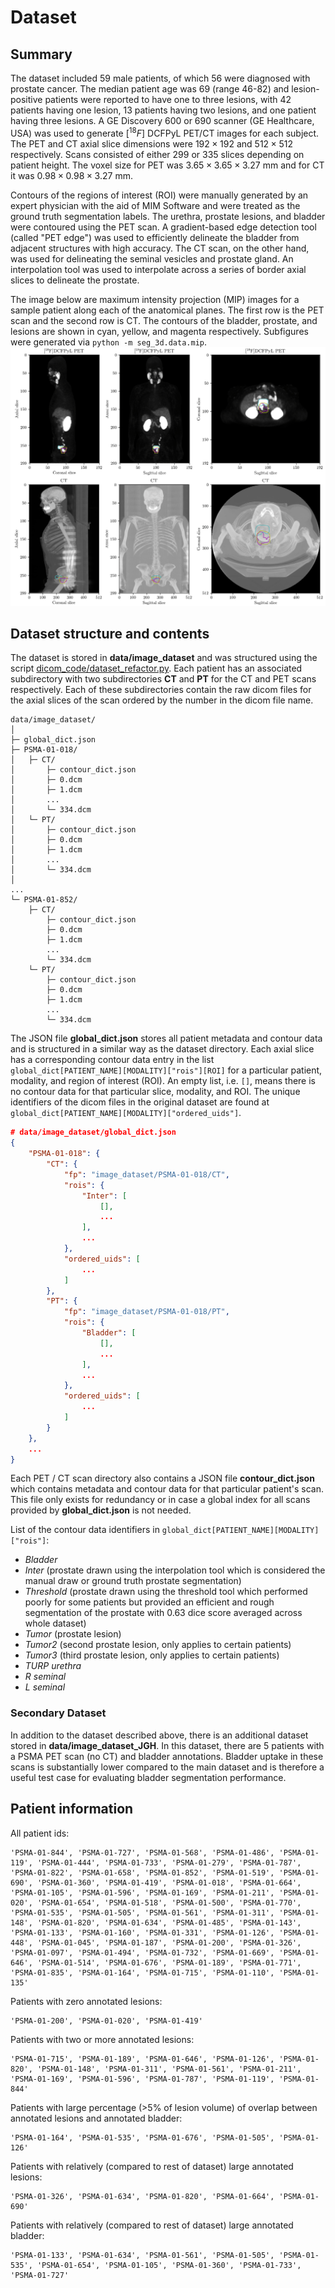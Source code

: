 # Dataset

## Summary
The dataset included 59 male patients, of which 56 were diagnosed with prostate cancer. The median patient age was 69 (range 46-82) and lesion-positive patients were reported to have one to three lesions, with 42 patients having one lesion, 13 patients having two lesions, and one patient having three lesions. A GE Discovery 600 or 690 scanner (GE Healthcare, USA) was used to generate $[^{18}F]$ DCFPyL PET/CT images for each subject. The PET and CT axial slice dimensions were $192 \times 192$ and $512 \times 512$ respectively. Scans consisted of either 299 or 335 slices depending on patient height. The voxel size for PET was $3.65 \times 3.65 \times 3.27$ mm and for CT it was $0.98 \times 0.98 \times 3.27$ mm.

Contours of the regions of interest (ROI) were manually generated by an expert physician with the aid of MIM Software and were treated as the ground truth segmentation labels. The urethra, prostate lesions, and bladder were contoured using the PET scan. A gradient-based edge detection tool (called "PET edge") was used to efficiently delineate the bladder from adjacent structures with high accuracy. The CT scan, on the other hand, was used for delineating the seminal vesicles and prostate gland. An interpolation tool was used to interpolate across a series of border axial slices to delineate the prostate.

The image below are maximum intensity projection (MIP) images for a sample patient along each of the anatomical planes. The first row is the PET scan and the second row is CT. The contours of the bladder, prostate, and lesions are shown in cyan, yellow, and magenta respectively. Subfigures were generated via `python -m seg_3d.data.mip`.
![](https://github.com/qurit/prostate_segmentation/blob/a539324d1eff217493e759efcb29e9307e52979c/docs/figures/mip.png)

## Dataset structure and contents
The dataset is stored in **data/image_dataset** and was structured using the script [dicom_code/dataset_refactor.py](https://github.com/rytai-dev/prostate-segmentation/blob/seg-3d/dicom_code/dataset_refactor.py). Each patient has an associated subdirectory with two subdirectories **CT** and **PT** for the CT and PET scans respectively. Each of these subdirectories contain the raw dicom files for the axial slices of the scan ordered by the number in the dicom file name.
```
data/image_dataset/
│
├─ global_dict.json
├─ PSMA-01-018/
│   ├─ CT/
│       ├─ contour_dict.json
│       ├─ 0.dcm
│       ├─ 1.dcm
│       ...
│       └─ 334.dcm
│   └─ PT/
│       ├─ contour_dict.json
│       ├─ 0.dcm
│       ├─ 1.dcm
│       ...
│       └─ 334.dcm
│
...
└─ PSMA-01-852/
    ├─ CT/
        ├─ contour_dict.json
        ├─ 0.dcm
        ├─ 1.dcm
        ...
        └─ 334.dcm
    └─ PT/
        ├─ contour_dict.json
        ├─ 0.dcm
        ├─ 1.dcm
        ...
        └─ 334.dcm
```
The JSON file **global_dict.json** stores all patient metadata and contour data and is structured in a similar way as the dataset directory. Each axial slice has a corresponding contour data entry in the list `global_dict[PATIENT_NAME][MODALITY]["rois"][ROI]` for a particular patient, modality, and region of interest (ROI). An empty list, i.e. `[]`, means there is no contour data for that particular slice, modality, and ROI. The unique identifiers of the dicom files in the original dataset are found at `global_dict[PATIENT_NAME][MODALITY]["ordered_uids"]`.
```json
# data/image_dataset/global_dict.json 
{
    "PSMA-01-018": {
        "CT": {
            "fp": "image_dataset/PSMA-01-018/CT",
            "rois": {
                "Inter": [
                    [],
                    ...
                ],
                ...
            },
            "ordered_uids": [
                ...
            ]
        },
        "PT": {
            "fp": "image_dataset/PSMA-01-018/PT",
            "rois": {
                "Bladder": [
                    [],
                    ...
                ],
                ...
            },
            "ordered_uids": [
                ...
            ]
        }
    },
    ...
}
```
Each PET / CT scan directory also contains a JSON file **contour_dict.json** which contains metadata and contour data for that particular patient's scan. This file only exists for redundancy or in case a global index for all scans provided by **global_dict.json** is not needed.


List of the contour data identifiers in `global_dict[PATIENT_NAME][MODALITY]["rois"]`:
- *Bladder*
- *Inter* (prostate drawn using the interpolation tool which is considered the manual draw or ground truth prostate segmentation)
- *Threshold* (prostate drawn using the threshold tool which performed poorly for some patients but provided an efficient and rough segmentation of the prostate with 0.63 dice score averaged across whole dataset)
- *Tumor* (prostate lesion)
- *Tumor2* (second prostate lesion, only applies to certain patients)
- *Tumor3* (third prostate lesion, only applies to certain patients)
- *TURP urethra*
- *R seminal*
- *L seminal*

### Secondary Dataset
In addition to the dataset described above, there is an additional dataset stored in **data/image_dataset_JGH**. In this dataset, there are 5 patients with a PSMA PET scan (no CT) and bladder annotations. Bladder uptake in these scans is substantially lower compared to the main dataset and is therefore a useful test case for evaluating bladder segmentation performance.

## Patient information
All patient ids:
```
'PSMA-01-844', 'PSMA-01-727', 'PSMA-01-568', 'PSMA-01-486', 'PSMA-01-119', 'PSMA-01-444', 'PSMA-01-733', 'PSMA-01-279', 'PSMA-01-787', 'PSMA-01-822', 'PSMA-01-658', 'PSMA-01-852', 'PSMA-01-519', 'PSMA-01-690', 'PSMA-01-360', 'PSMA-01-419', 'PSMA-01-018', 'PSMA-01-664', 'PSMA-01-105', 'PSMA-01-596', 'PSMA-01-169', 'PSMA-01-211', 'PSMA-01-020', 'PSMA-01-654', 'PSMA-01-518', 'PSMA-01-500', 'PSMA-01-770', 'PSMA-01-535', 'PSMA-01-505', 'PSMA-01-561', 'PSMA-01-311', 'PSMA-01-148', 'PSMA-01-820', 'PSMA-01-634', 'PSMA-01-485', 'PSMA-01-143', 'PSMA-01-133', 'PSMA-01-160', 'PSMA-01-331', 'PSMA-01-126', 'PSMA-01-448', 'PSMA-01-045', 'PSMA-01-187', 'PSMA-01-200', 'PSMA-01-326', 'PSMA-01-097', 'PSMA-01-494', 'PSMA-01-732', 'PSMA-01-669', 'PSMA-01-646', 'PSMA-01-514', 'PSMA-01-676', 'PSMA-01-189', 'PSMA-01-771', 'PSMA-01-835', 'PSMA-01-164', 'PSMA-01-715', 'PSMA-01-110', 'PSMA-01-135'
```

Patients with zero annotated lesions:
```
'PSMA-01-200', 'PSMA-01-020', 'PSMA-01-419'
```

 Patients with two or more annotated lesions:
 ```
 'PSMA-01-715', 'PSMA-01-189', 'PSMA-01-646', 'PSMA-01-126', 'PSMA-01-820', 'PSMA-01-148', 'PSMA-01-311', 'PSMA-01-561', 'PSMA-01-211', 'PSMA-01-169', 'PSMA-01-596', 'PSMA-01-787', 'PSMA-01-119', 'PSMA-01-844'
 ``` 

Patients with large percentage (>5% of lesion volume) of overlap between annotated lesions and annotated bladder:
```
'PSMA-01-164', 'PSMA-01-535', 'PSMA-01-676', 'PSMA-01-505', 'PSMA-01-126'
```

Patients with relatively (compared to rest of dataset) large annotated lesions:
```
'PSMA-01-326', 'PSMA-01-634', 'PSMA-01-820', 'PSMA-01-664', 'PSMA-01-690'
```

Patients with relatively (compared to rest of dataset) large annotated bladder:
```
'PSMA-01-133', 'PSMA-01-634', 'PSMA-01-561', 'PSMA-01-505', 'PSMA-01-535', 'PSMA-01-654', 'PSMA-01-105', 'PSMA-01-360', 'PSMA-01-733', 'PSMA-01-727'
```
